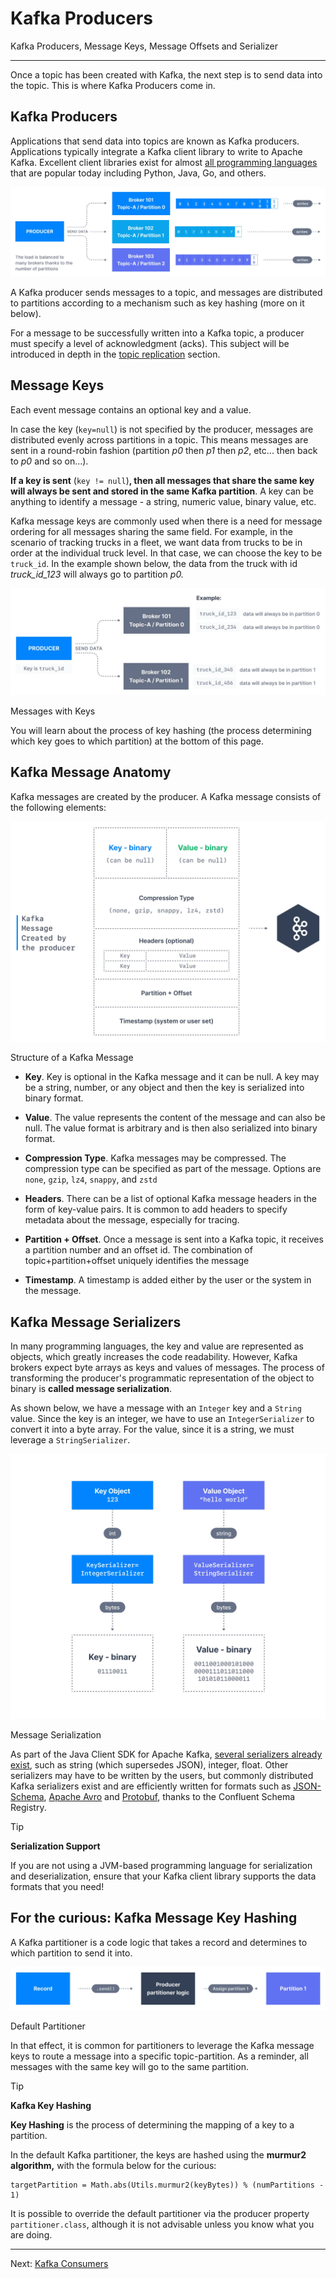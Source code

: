 Kafka Producers
===============

Kafka Producers, Message Keys, Message Offsets and Serializer

* * *

Once a topic has been created with Kafka, the next step is to send data into the topic. This is where Kafka Producers come in.

Kafka Producers
---------------

[](#Kafka-Producers-0)

Applications that send data into topics are known as Kafka producers. Applications typically integrate a Kafka client library to write to Apache Kafka. Excellent client libraries exist for almost [all programming languages](https://github.com/AbdoMusk/Apache-Kafka/blob/main/4-%20Kafka%20Programming%20Tutorials/Kafka%20SDK%20List.md) that are popular today including Python, Java, Go, and others.

![Apache Kafka Producers send data into Kafka. These messages are then routed by the broker to the relevant topics and partitions.](../static/images/Kafka_Producers_1.webp "Apache Kafka Producer")

A Kafka producer sends messages to a topic, and messages are distributed to partitions according to a mechanism such as key hashing (more on it below).

For a message to be successfully written into a Kafka topic, a producer must specify a level of acknowledgment (acks). This subject will be introduced in depth in the [topic replication](https://github.com/AbdoMusk/Apache-Kafka/blob/main/1-%20Kafka%20Fundamentals/6-%20Kafka%20Topic%20Replication.md) section.

Message Keys
------------

[](#Message-Keys-1)

Each event message contains an optional key and a value.

In case the key (`key=null`) is not specified by the producer, messages are distributed evenly across partitions in a topic. This means messages are sent in a round-robin fashion (partition _p0_ then _p1_ then _p2_, etc... then back to _p0_ and so on...).

**If a key is sent** (`key != null`)**, then all messages that share the same key will always be sent and stored in the same Kafka partition**. A key can be anything to identify a message - a string, numeric value, binary value, etc.

Kafka message keys are commonly used when there is a need for message ordering for all messages sharing the same field. For example, in the scenario of tracking trucks in a fleet, we want data from trucks to be in order at the individual truck level. In that case, we can choose the key to be `truck_id`. In the example shown below, the data from the truck with id _truck\_id\_123_ will always go to partition _p0._

![Apache Kafka Producer sending trucking fleet data into 2 Kafka Brokers. ](../static/images/Kafka_Producers_2.webp "Apache Kafka Producer - Fleet Example")

Messages with Keys

You will learn about the process of key hashing (the process determining which key goes to which partition) at the bottom of this page.

Kafka Message Anatomy
---------------------

[](#Kafka-Message-Anatomy-2)

Kafka messages are created by the producer. A Kafka message consists of the following elements:

![Diagram showing how Kafka Producers structure a message created by the Apache Kafka Producer.](../static/images/Kafka_Producers_3.webp "Kafka Producers - The structure of a Kafka Message")

Structure of a Kafka Message

*   **Key**. Key is optional in the Kafka message and it can be null. A key may be a string, number, or any object and then the key is serialized into binary format.
    
*   **Value**. The value represents the content of the message and can also be null. The value format is arbitrary and is then also serialized into binary format.
    
*   **Compression Type**. Kafka messages may be compressed. The compression type can be specified as part of the message. Options are `none`, `gzip`, `lz4`, `snappy`, and `zstd`
    
*   **Headers**. There can be a list of optional Kafka message headers in the form of key-value pairs. It is common to add headers to specify metadata about the message, especially for tracing.
    
*   **Partition + Offset**. Once a message is sent into a Kafka topic, it receives a partition number and an offset id. The combination of topic+partition+offset uniquely identifies the message
    
*   **Timestamp**. A timestamp is added either by the user or the system in the message.
    

Kafka Message Serializers
-------------------------

[](#Kafka-Message-Serializers-3)

In many programming languages, the key and value are represented as objects, which greatly increases the code readability. However, Kafka brokers expect byte arrays as keys and values of messages. The process of transforming the producer's programmatic representation of the object to binary is **called message serialization**.

As shown below, we have a message with an `Integer` key and a `String` value. Since the key is an integer, we have to use an `IntegerSerializer` to convert it into a byte array. For the value, since it is a string, we must leverage a `StringSerializer`.

![Message serialization diagram showing how Apache Kafka Producers integer and string serializers.](../static/images/Kafka_Producers_4.webp "Apache Kafka Producers and Message Serialization")

Message Serialization

As part of the Java Client SDK for Apache Kafka, [several serializers already exist](https://github.com/a0x8o/kafka/tree/master/clients/src/main/java/org/apache/kafka/common/serialization), such as string (which supersedes JSON), integer, float. Other serializers may have to be written by the users, but commonly distributed Kafka serializers exist and are efficiently written for formats such as [JSON-Schema](https://github.com/confluentinc/schema-registry/blob/master/json-schema-serializer/src/main/java/io/confluent/kafka/serializers/json/KafkaJsonSchemaSerializer.java), [Apache Avro](https://github.com/confluentinc/schema-registry/blob/master/avro-serializer/src/main/java/io/confluent/kafka/serializers/KafkaAvroSerializer.java) and [Protobuf](https://github.com/confluentinc/schema-registry/blob/master/protobuf-serializer/src/main/java/io/confluent/kafka/serializers/protobuf/KafkaProtobufSerializer.java), thanks to the Confluent Schema Registry.

> [!TIP]
> **Serialization Support**
>
> If you are not using a JVM-based programming language for serialization and deserialization, ensure that your Kafka client library supports the data formats that you need!

For the curious: Kafka Message Key Hashing
------------------------------------------

[](#For-the-curious:-Kafka-Message-Key-Hashing-4)

A Kafka partitioner is a code logic that takes a record and determines to which partition to send it into.

![Kafka Producers use default partitioning logic to assign Kafka Messages to the appropriate Apache Kafka Partition.](../static/images/Kafka_Producers_5.webp "Apache Kafka Producers and Default Partitioning")

Default Partitioner

In that effect, it is common for partitioners to leverage the Kafka message keys to route a message into a specific topic-partition. As a reminder, all messages with the same key will go to the same partition.

> [!TIP]
> **Kafka Key Hashing**
>
> **Key Hashing** is the process of determining the mapping of a key to a partition.

In the default Kafka partitioner, the keys are hashed using the **murmur2 algorithm,** with the formula below for the curious:

```
targetPartition = Math.abs(Utils.murmur2(keyBytes)) % (numPartitions - 1)
```

It is possible to override the default partitioner via the producer property `partitioner.class`, although it is not advisable unless you know what you are doing.

---
Next: [Kafka Consumers](https://github.com/AbdoMusk/Apache-Kafka/blob/main/1-%20Kafka%20Fundamentals/3-%20Kafka%20Consumers.md)